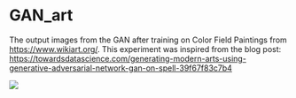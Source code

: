 # GAN_art

The output images from the GAN after training on Color Field Paintings from https://www.wikiart.org/. This experiment was inspired from the blog post: https://towardsdatascience.com/generating-modern-arts-using-generative-adversarial-network-gan-on-spell-39f67f83c7b4

![](GAN_output.gif)
